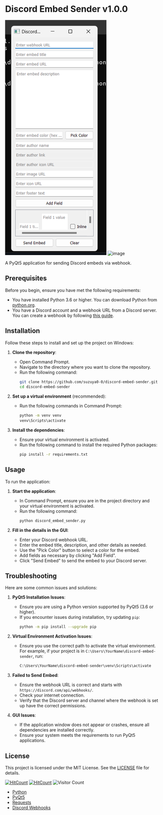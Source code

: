 # Discord Embed Sender v1.0.0

![Screenshot](/screenshot.png)
![image](https://github.com/user-attachments/assets/35db0e35-f757-4e72-8ff9-8a64dbbd6b3a)


A PyQt5 application for sending Discord embeds via webhook.

## Prerequisites

Before you begin, ensure you have met the following requirements:

- You have installed Python 3.6 or higher. You can download Python from [python.org](https://www.python.org/downloads/).
- You have a Discord account and a webhook URL from a Discord server. You can create a webhook by following [this guide](https://support.discord.com/hc/en-us/articles/228383668-Intro-to-Webhooks).

## Installation

Follow these steps to install and set up the project on Windows:

1. **Clone the repository**:
    - Open Command Prompt.
    - Navigate to the directory where you want to clone the repository.
    - Run the following command:
      ```sh
      git clone https://github.com/suzuya0-0/discord-embed-sender.git
      cd discord-embed-sender
      ```

2. **Set up a virtual environment** (recommended):
    - Run the following commands in Command Prompt:
      ```sh
      python -m venv venv
      venv\Scripts\activate
      ```

3. **Install the dependencies**:
    - Ensure your virtual environment is activated.
    - Run the following command to install the required Python packages:
      ```sh
      pip install -r requirements.txt
      ```

## Usage

To run the application:

1. **Start the application**:
    - In Command Prompt, ensure you are in the project directory and your virtual environment is activated.
    - Run the following command:
      ```sh
      python discord_embed_sender.py
      ```

2. **Fill in the details in the GUI**:
    - Enter your Discord webhook URL.
    - Enter the embed title, description, and other details as needed.
    - Use the "Pick Color" button to select a color for the embed.
    - Add fields as necessary by clicking "Add Field".
    - Click "Send Embed" to send the embed to your Discord server.






## Troubleshooting

Here are some common issues and solutions:

1. **PyQt5 Installation Issues**:
    - Ensure you are using a Python version supported by PyQt5 (3.6 or higher).
    - If you encounter issues during installation, try updating `pip`:
      ```sh
      python -m pip install --upgrade pip
      ```

2. **Virtual Environment Activation Issues**:
    - Ensure you use the correct path to activate the virtual environment. For example, if your project is in `C:\Users\YourName\discord-embed-sender`, run:
      ```sh
      C:\Users\YourName\discord-embed-sender\venv\Scripts\activate
      ```

3. **Failed to Send Embed**:
    - Ensure the webhook URL is correct and starts with `https://discord.com/api/webhooks/`.
    - Check your internet connection.
    - Verify that the Discord server and channel where the webhook is set up have the correct permissions.

4. **GUI Issues**:
    - If the application window does not appear or crashes, ensure all dependencies are installed correctly.
    - Ensure your system meets the requirements to run PyQt5 applications.


## License

This project is licensed under the MIT License. See the [LICENSE](LICENSE) file for details.

  [![HitCount](https://hits.dwyl.com/domlf/discord-embed-sender.svg?style=flat-square&show=unique)](http://hits.dwyl.com/domlf/discord-embed-sender)
   [![HitCount](https://hits.dwyl.com/domlf/discord-embed-sender.svg?style=flat-square)](http://hits.dwyl.com/domlf/discord-embed-sender)
   ![Visitor Count](https://hits.dwyl.com/domlf/domlf.svg)
   
- [Python](https://www.python.org/)
- [PyQt5](https://pypi.org/project/PyQt5/)
- [Requests](https://pypi.org/project/requests/)
- [Discord Webhooks](https://support.discord.com/hc/en-us/articles/228383668-Intro-to-Webhooks)



